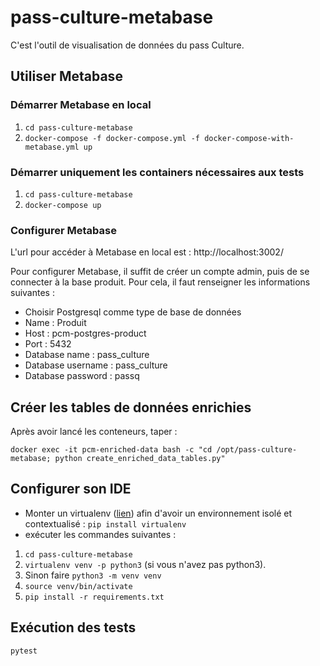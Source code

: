 # pass-culture-metabase

C'est l'outil de visualisation de données du pass Culture.

## Utiliser Metabase
### Démarrer Metabase en local
1. `cd pass-culture-metabase`
2. `docker-compose -f docker-compose.yml -f docker-compose-with-metabase.yml up`

### Démarrer uniquement les containers nécessaires aux tests
1. `cd pass-culture-metabase`
2. `docker-compose up`


### Configurer Metabase
L'url pour accéder à Metabase en local est : http://localhost:3002/

Pour configurer Metabase, il suffit de créer un compte admin, puis de se connecter à la base produit. Pour cela, il faut renseigner les informations suivantes :
- Choisir Postgresql comme type de base de données
- Name : Produit
- Host : pcm-postgres-product
- Port : 5432
- Database name : pass_culture
- Database username : pass_culture
- Database password : passq

## Créer les tables de données enrichies
Après avoir lancé les conteneurs, taper :

`docker exec -it pcm-enriched-data bash -c "cd /opt/pass-culture-metabase; python create_enriched_data_tables.py"`

## Configurer son IDE
- Monter un virtualenv ([lien](https://python-guide-pt-br.readthedocs.io/fr/latest/dev/virtualenvs.html)) afin d'avoir un environnement isolé et contextualisé : `pip install virtualenv`
- exécuter les commandes suivantes :
1. `cd pass-culture-metabase`
2. `virtualenv venv -p python3` (si vous n'avez pas python3). 
3. Sinon faire `python3 -m venv venv`
4. `source venv/bin/activate`
5. `pip install -r requirements.txt`

## Exécution des tests
`pytest`